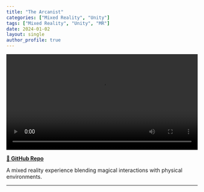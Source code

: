 ```yaml
---
title: "The Arcanist"
categories: ["Mixed Reality", "Unity"]
tags: ["Mixed Reality", "Unity", "MR"]
date: 2024-01-02
layout: single
author_profile: true
---
```


<video controls width="100%" style="max-width: 800px;">
  <source src="/assets/game_project/The_Arcanist.mp4" type="video/mp4">
</video>

**[📂 GitHub Repo](https://github.com/DanielZhong/The-Arcanist/tree/main)**

A mixed reality experience blending magical interactions with physical environments.

---
